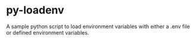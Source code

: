 # py-loadenv
A sample python script to load environment variables with either a .env file or defined environment variables.
